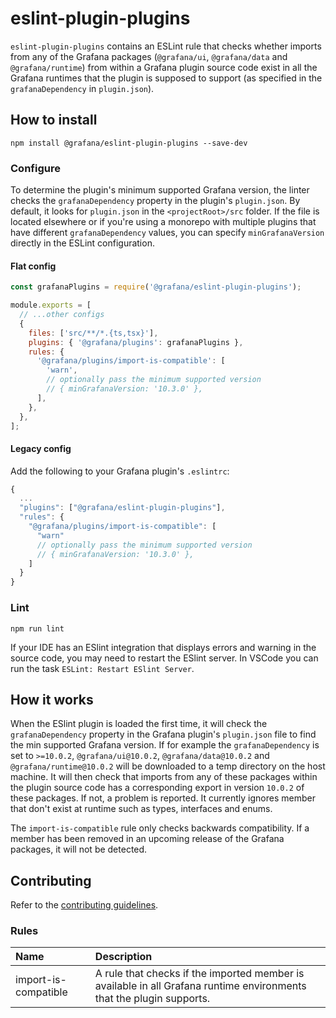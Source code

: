 # eslint-plugin-plugins

`eslint-plugin-plugins` contains an ESLint rule that checks whether imports from any of the Grafana packages (`@grafana/ui`, `@grafana/data` and `@grafana/runtime`) from within a Grafana plugin source code exist in all the Grafana runtimes that the plugin is supposed to support (as specified in the `grafanaDependency` in `plugin.json`).

## How to install

```shell
npm install @grafana/eslint-plugin-plugins --save-dev
```

### Configure

To determine the plugin's minimum supported Grafana version, the linter checks the `grafanaDependency` property in the plugin's `plugin.json`. By default, it looks for `plugin.json` in the `<projectRoot>/src` folder. If the file is located elsewhere or if you're using a monorepo with multiple plugins that have different `grafanaDependency` values, you can specify `minGrafanaVersion` directly in the ESLint configuration.

#### Flat config

```js
const grafanaPlugins = require('@grafana/eslint-plugin-plugins');

module.exports = [
  // ...other configs
  {
    files: ['src/**/*.{ts,tsx}'],
    plugins: { '@grafana/plugins': grafanaPlugins },
    rules: {
      '@grafana/plugins/import-is-compatible': [
        'warn',
        // optionally pass the minimum supported version
        // { minGrafanaVersion: '10.3.0' },
      ],
    },
  },
];
```

#### Legacy config

Add the following to your Grafana plugin's `.eslintrc`:

```js
{
  ...
  "plugins": ["@grafana/eslint-plugin-plugins"],
  "rules": {
    "@grafana/plugins/import-is-compatible": [
      "warn"
      // optionally pass the minimum supported version
      // { minGrafanaVersion: '10.3.0' },
    ]
  }
}
```

### Lint

```shell
npm run lint
```

If your IDE has an ESlint integration that displays errors and warning in the source code, you may need to restart the ESlint server. In VSCode you can run the task `ESLint: Restart ESlint Server`.

## How it works

When the ESlint plugin is loaded the first time, it will check the `grafanaDependency` property in the Grafana plugin's `plugin.json` file to find the min supported Grafana version. If for example the `grafanaDependency` is set to `>=10.0.2`, `@grafana/ui@10.0.2`, `@grafana/data@10.0.2` and `@grafana/runtime@10.0.2` will be downloaded to a temp directory on the host machine. It will then check that imports from any of these packages within the plugin source code has a corresponding export in version `10.0.2` of these packages. If not, a problem is reported. It currently ignores member that don't exist at runtime such as types, interfaces and enums.

The `import-is-compatible` rule only checks backwards compatibility. If a member has been removed in an upcoming release of the Grafana packages, it will not be detected.

## Contributing

Refer to the [contributing guidelines](./CONTRIBUTING.md).

### Rules

| Name                 | Description                                                                                                          |
| :------------------- | :------------------------------------------------------------------------------------------------------------------- |
| import-is-compatible | A rule that checks if the imported member is available in all Grafana runtime environments that the plugin supports. |
